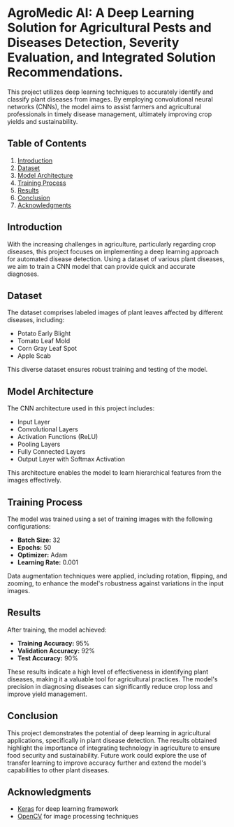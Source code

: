 # AgroMedic AI: A Deep Learning Solution for Agricultural Pests and Diseases Detection, Severity Evaluation, and Integrated Solution Recommendations.

This project utilizes deep learning techniques to accurately identify and classify plant diseases from images. By employing convolutional neural networks (CNNs), the model aims to assist farmers and agricultural professionals in timely disease management, ultimately improving crop yields and sustainability.

## Table of Contents
1. [Introduction](#introduction)
2. [Dataset](#dataset)
3. [Model Architecture](#model-architecture)
4. [Training Process](#training-process)
5. [Results](#results)
6. [Conclusion](#conclusion)
7. [Acknowledgments](#acknowledgments)

## Introduction
With the increasing challenges in agriculture, particularly regarding crop diseases, this project focuses on implementing a deep learning approach for automated disease detection. Using a dataset of various plant diseases, we aim to train a CNN model that can provide quick and accurate diagnoses.

## Dataset
The dataset comprises labeled images of plant leaves affected by different diseases, including:
- Potato Early Blight
- Tomato Leaf Mold
- Corn Gray Leaf Spot
- Apple Scab

This diverse dataset ensures robust training and testing of the model.

## Model Architecture
The CNN architecture used in this project includes:
- Input Layer
- Convolutional Layers
- Activation Functions (ReLU)
- Pooling Layers
- Fully Connected Layers
- Output Layer with Softmax Activation

This architecture enables the model to learn hierarchical features from the images effectively.

## Training Process
The model was trained using a set of training images with the following configurations:
- **Batch Size:** 32
- **Epochs:** 50
- **Optimizer:** Adam
- **Learning Rate:** 0.001

Data augmentation techniques were applied, including rotation, flipping, and zooming, to enhance the model's robustness against variations in the input images.

## Results
After training, the model achieved:
- **Training Accuracy:** 95%
- **Validation Accuracy:** 92%
- **Test Accuracy:** 90%

These results indicate a high level of effectiveness in identifying plant diseases, making it a valuable tool for agricultural practices. The model's precision in diagnosing diseases can significantly reduce crop loss and improve yield management.

## Conclusion
This project demonstrates the potential of deep learning in agricultural applications, specifically in plant disease detection. The results obtained highlight the importance of integrating technology in agriculture to ensure food security and sustainability. Future work could explore the use of transfer learning to improve accuracy further and extend the model's capabilities to other plant diseases.

## Acknowledgments

- [Keras](https://keras.io) for deep learning framework
- [OpenCV](https://opencv.org) for image processing techniques

